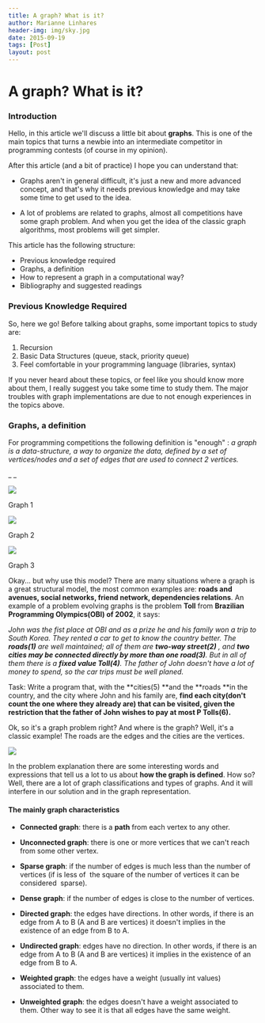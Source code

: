 ```yaml
---
title: A graph? What is it?
author: Marianne Linhares
header-img: img/sky.jpg
date: 2015-09-19
tags: [Post]
layout: post
---
```


# A graph? What is it?

### Introduction

Hello, in this article we'll discuss a little bit about **graphs**. This is one
of the main topics that turns a newbie into an intermediate competitor in
programming contests (of course in my opinion).

After this article (and a bit of practice) I hope you can understand that:
* Graphs aren't in general difficult, it's just a new and more advanced concept,
  and that's why it needs previous knowledge and may take some time to get used
  to the idea.

* A lot of problems are related to graphs, almost all competitions have some
  graph problem. And when you get the idea of the classic graph algorithms,
  most problems will get simpler.

This article has the following structure:
  * Previous knowledge required
  * Graphs, a definition
  * How to represent a graph in a computational way?
  * Bibliography and suggested readings

###  Previous Knowledge Required

So, here we go! Before talking about graphs, some important topics to study are:

  1. Recursion
  2. Basic Data Structures (queue, stack, priority queue)
  3. Feel comfortable in your programming language (libraries, syntax)

If you never heard about these topics, or feel like you should know more about
them, I really suggest you take some time to study them. The major troubles
with graph implementations are due to not enough experiences in the topics
above.

### Graphs, a definition

For programming competitions the following definition is "enough" : _a graph is a data-structure, a way to organize the data, defined by a set of vertices/nodes and a set of edges that are used to connect 2 vertices._

_ _

![](http://upload.wikimedia.org/wikipedia/commons/5/57/6n-graf.png)

Graph 1

![](http://eden.dei.uc.pt/~paquete/DEI/plot2.PNG)

Graph 2

![](https://mariannelinhares.files.wordpress.com/2015/09/caeb6-jpg3.jpg)

Graph 3

Okay... but why use this model? There are many situations where a graph is a
great structural model, the most common examples are: **roads and avenues,
social networks, friend network, dependencies relations**. An example of a
problem evolving graphs is the problem **Toll** from **Brazilian Programming
Olympics(OBI) of 2002**, it says:

_John was the fist place at OBI and as a prize he and his family won a trip to
South Korea. They rented a car to get to know the country better.
The **roads(1)** are well maintained; all of them are **two-way street(2)** ,
and **two cities may be connected directly by more than one road(3)**.
But in all of them there is a **fixed value Toll(4)**. The father of John
doesn't have a lot of money to spend, so the car trips must be well planed._

Task: Write a program that, with the **cities(5) **and the **roads **in the
country, and the city where John and his family are, **find each city(don't
count the one where they already are) that can be visited, given the
restriction that the father of John wishes to pay at most P Tolls(6).**  

Ok, so it's a graph problem right? And where is the graph? Well, it's a classic example! The roads are the edges and the cities are the vertices.

![](http://www.redebrasilatual.com.br/revistas/72/cultura/copy2_of_copy_of_usa_beat.jpg)

In the problem explanation there are some interesting words and expressions that
tell us a lot to us about **how the graph is defined**. How so? Well, there are
a lot of graph classifications and types of graphs. And it will interfere in
our solution and in the graph representation.

#### **The mainly graph characteristics**  

* **Connected graph**: there is a **path** from each vertex to any other.
* **Unconnected graph**: there is one or more vertices that we can't reach
  from some other vertex.

* **Sparse graph**: if the number of edges is much less than the number of
  vertices (if is less of  the square of the number of vertices it can be
  considered  sparse).
* **Dense graph**: if the number of edges is close to the number of vertices.

* **Directed graph**: the edges have directions. In other words, if there is an
  edge from A to B (A and B are vertices) it doesn't implies in the existence of
  an edge from B to A.
* **Undirected graph**: edges have no direction. In other words, if there is an
  edge from A to B (A and B are vertices) it implies in the existence of an edge
  from B to A.

* **Weighted graph**: the edges have a weight (usually int values) associated to them.

* **Unweighted graph**: the edges doesn't have a weight associated to them.
  Other way to see it is that all edges have the same weight.
